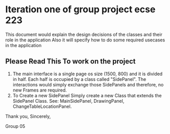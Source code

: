 # Iteration one of group project ecse 223

This document would explain the design decisions of the classes and their role in the application
Also it will specify how to do some required usecases in the application


## Please Read This To work on the project
1. The main interface is a single page os size (1500, 800) and it is divided in half. Each half is occupied by a class called "SidePanel". The interactions would simply exchange those SidePanels and therefore, no new Frames are required.
2. To Create a new SidePanel Simply create a new Class that extends the SidePanel Class. See: MainSidePanel, DrawingPanel, ChangeTableLocationPanel.

Thank you,
Sincerely,

Group 05